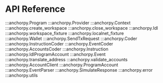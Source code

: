 # API Reference


:::anchorpy.Program
:::anchorpy.Provider
:::anchorpy.Context
:::anchorpy.create_workspace
:::anchorpy.close_workspace
:::anchorpy.Idl
:::anchorpy.workspace_fixture
:::anchorpy.localnet_fixture
:::anchorpy.Wallet
:::anchorpy.SendTxRequest
:::anchorpy.Coder
:::anchorpy.InstructionCoder
:::anchorpy.EventCoder
:::anchorpy.AccountsCoder
:::anchorpy.Instruction
:::anchorpy.IdlProgramAccount
:::anchorpy.Event
:::anchorpy.translate_address
:::anchorpy.validate_accounts
:::anchorpy.AccountClient
:::anchorpy.ProgramAccount
:::anchorpy.EventParser
:::anchorpy.SimulateResponse
:::anchorpy.error
:::anchorpy.utils
